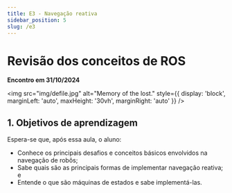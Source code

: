 ```yaml
---
title: E3 - Navegação reativa
sidebar_position: 5
slug: /e3
---
```


# Revisão dos conceitos de ROS

**Encontro em 31/10/2024**

<img 
  src="img/defile.jpg"
  alt="Memory of the lost."
  style={{ 
    display: 'block',
    marginLeft: 'auto',
    maxHeight: '30vh',
    marginRight: 'auto'
  }} 
/>
<br/>

## 1. Objetivos de aprendizagem

Espera-se que, após essa aula, o aluno:

* Conhece os principais desafios e conceitos básicos envolvidos na navegação de
  robôs;
* Sabe quais são as principais formas de implementar navegação reativa; e
* Entende o que são máquinas de estados e sabe implementá-las.
